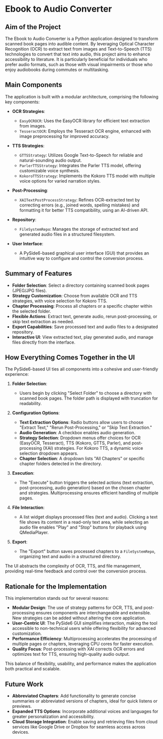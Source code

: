 # Ebook to Audio Converter

## Aim of the Project

The Ebook to Audio Converter is a Python application designed to transform scanned book pages into audible content. By leveraging Optical Character Recognition (OCR) to extract text from images and Text-to-Speech (TTS) technologies to convert that text into audio, this project aims to enhance accessibility to literature. It is particularly beneficial for individuals who prefer audio formats, such as those with visual impairments or those who enjoy audiobooks during commutes or multitasking.

## Main Components

The application is built with a modular architecture, comprising the following key components:

- **OCR Strategies**:

  - `EasyOCROCR`: Uses the EasyOCR library for efficient text extraction from images.
  - `TesseractOCR`: Employs the Tesseract OCR engine, enhanced with image preprocessing for improved accuracy.

- **TTS Strategies**:

  - `GTTSStrategy`: Utilizes Google Text-to-Speech for reliable and natural-sounding audio output.
  - `ParlerTTSStrategy`: Integrates the Parler TTS model, offering customizable voice synthesis.
  - `KokoroTTSStrategy`: Implements the Kokoro TTS model with multiple voice options for varied narration styles.

- **Post-Processing**:

  - `XAITextPostProcessStrategy`: Refines OCR-extracted text by correcting errors (e.g., joined words, spelling mistakes) and formatting it for better TTS compatibility, using an AI-driven API.

- **Repository**:

  - `FileSystemRepo`: Manages the storage of extracted text and generated audio files in a structured filesystem.

- **User Interface**:

  - A PySide6-based graphical user interface (GUI) that provides an intuitive way to configure and control the conversion process.

## Summary of Features

- **Folder Selection**: Select a directory containing scanned book pages (JPEG/JPG files).
- **Strategy Customization**: Choose from available OCR and TTS strategies, with voice selection for Kokoro TTS.
- **Chapter Processing**: Process all chapters or a specific chapter within the selected folder.
- **Flexible Actions**: Extract text, generate audio, rerun post-processing, or skip text extraction as needed.
- **Export Capabilities**: Save processed text and audio files to a designated repository.
- **Interactive UI**: View extracted text, play generated audio, and manage files directly from the interface.

## How Everything Comes Together in the UI

The PySide6-based UI ties all components into a cohesive and user-friendly experience:

1. **Folder Selection**:

   - Users begin by clicking "Select Folder" to choose a directory with scanned book pages. The folder path is displayed with truncation for readability.

2. **Configuration Options**:

   - **Text Extraction Options**: Radio buttons allow users to choose "Extract Text," "Rerun Post-Processing," or "Skip Text Extraction."
   - **Audio Generation**: A checkbox enables audio generation.
   - **Strategy Selection**: Dropdown menus offer choices for OCR (EasyOCR, Tesseract), TTS (Kokoro, GTTS, Parler), and post-processing (XAI) strategies. For Kokoro TTS, a dynamic voice selection dropdown appears.
   - **Chapter Selection**: A dropdown lists "All Chapters" or specific chapter folders detected in the directory.

3. **Execution**:

   - The "Execute" button triggers the selected actions (text extraction, post-processing, audio generation) based on the chosen chapter and strategies. Multiprocessing ensures efficient handling of multiple pages.

4. **File Interaction**:

   - A list widget displays processed files (text and audio). Clicking a text file shows its content in a read-only text area, while selecting an audio file enables "Play" and "Stop" buttons for playback using QMediaPlayer.

5. **Export**:

   - The "Export" button saves processed chapters to a `FileSystemRepo`, organizing text and audio in a structured directory.

The UI abstracts the complexity of OCR, TTS, and file management, providing real-time feedback and control over the conversion process.

## Rationale for the Implementation

This implementation stands out for several reasons:

- **Modular Design**: The use of strategy patterns for OCR, TTS, and post-processing ensures components are interchangeable and extensible. New strategies can be added without altering the core application.
- **User-Centric UI**: The PySide6 GUI simplifies interaction, making the tool accessible to non-technical users while offering flexibility for advanced customization.
- **Performance Efficiency**: Multiprocessing accelerates the processing of multiple pages or chapters, leveraging CPU cores for faster execution.
- **Quality Focus**: Post-processing with XAI corrects OCR errors and optimizes text for TTS, ensuring high-quality audio output.

This balance of flexibility, usability, and performance makes the application both practical and scalable.

## Future Work

- **Abbreviated Chapters**: Add functionality to generate concise summaries or abbreviated versions of chapters, ideal for quick listens or previews.
- **Expanded TTS Options**: Incorporate additional voices and languages for greater personalization and accessibility.
- **Cloud Storage Integration**: Enable saving and retrieving files from cloud services like Google Drive or Dropbox for seamless access across devices.